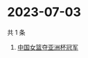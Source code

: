 # 2023-07-03

共 1 条

<!-- BEGIN -->
<!-- 最后更新时间 Mon Jul 03 2023 07:09:20 GMT+0800 (China Standard Time) -->

1. [中国女篮夺亚洲杯冠军](https://www.zhihu.com/search?q=中国女篮夺亚洲杯冠军)

<!-- END -->
